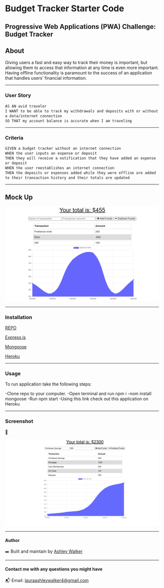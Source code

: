 # Budget Tracker Starter Code
Progressive Web Applications (PWA) Challenge: Budget Tracker
---
## About

Giving users a fast and easy way to track their money is important, but allowing them to access that information at any time is even more important. Having offline functionality is paramount to the success of an application that handles users’ financial information.

---

### User Story
```
AS AN avid traveler
I WANT to be able to track my withdrawals and deposits with or without a data/internet connection
SO THAT my account balance is accurate when I am traveling 
```
---

### Criteria
```
GIVEN a budget tracker without an internet connection
WHEN the user inputs an expense or deposit
THEN they will receive a notification that they have added an expense or deposit
WHEN the user reestablishes an internet connection
THEN the deposits or expenses added while they were offline are added to their transaction history and their totals are updated
```
---

## Mock Up
![MockUp](./images/MockUp.PNG)

---

### Installation
[REPO](https://github.com/lawalker4/thesocialapi/tree/develop)

[Express.js](https://expressjs.com/en/starter/installing.html)

[Mongoose](https://www.npmjs.com/package/mongoose)

[Heroku](www.heroku.com)

---

### Usage

To run application take the following steps:

-Clone repo to your computer.
-Open terminal and run npm i
-nom install mongoose
-Run npm start
-Using this link check out this application on Heroku


---

### Screenshot

:movie_camera:	


![Screenshot](./images/Screenshot.PNG)

---

#### Author

:black_nib:	Built and maintain by [Ashley Walker](https://github.com/lawalker4)

---

#### Contact me with any questions you might have
:mailbox_with_mail:
Email: lauraashleywalker4@gmail.com